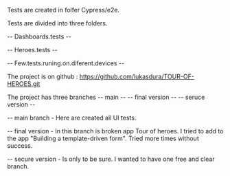 Tests are created in folfer Cypress/e2e. 

Tests are divided into three folders. 

-- Dashboards.tests --

-- Heroes.tests --   

-- Few.tests.runing.on.diferent.devices --

The project is on github : https://github.com/lukasdura/TOUR-OF-HEROES.git

The project has three branches -- main -- -- final version --  -- seruce version --

-- main branch - Here are created all UI tests.

-- final version - In this branch is broken app  Tour of heroes. I tried to add to the app "Building a template-driven form". Tried more times without success.

-- secure version - Is only to be sure. I wanted to have one free and clear branch.





